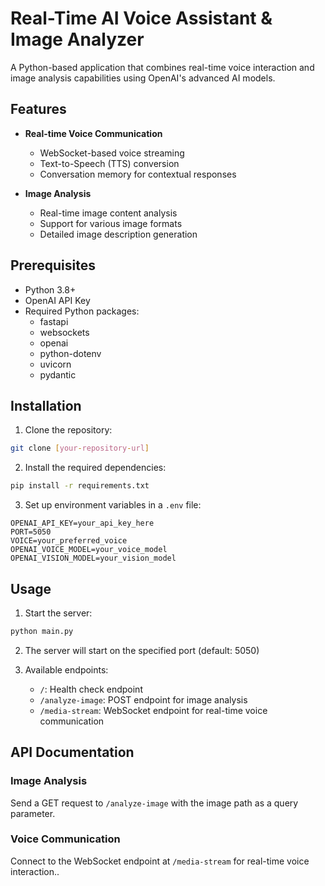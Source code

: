 # Real-Time AI Voice Assistant & Image Analyzer

A Python-based application that combines real-time voice interaction and image analysis capabilities using OpenAI's advanced AI models.

## Features

- **Real-time Voice Communication**
  - WebSocket-based voice streaming
  - Text-to-Speech (TTS) conversion
  - Conversation memory for contextual responses

- **Image Analysis**
  - Real-time image content analysis
  - Support for various image formats
  - Detailed image description generation

## Prerequisites

- Python 3.8+
- OpenAI API Key
- Required Python packages:
  - fastapi
  - websockets
  - openai
  - python-dotenv
  - uvicorn
  - pydantic

## Installation

1. Clone the repository:
```bash
git clone [your-repository-url]
```

2. Install the required dependencies:
```bash
pip install -r requirements.txt
```

3. Set up environment variables in a `.env` file:
```env
OPENAI_API_KEY=your_api_key_here
PORT=5050
VOICE=your_preferred_voice
OPENAI_VOICE_MODEL=your_voice_model
OPENAI_VISION_MODEL=your_vision_model
```

## Usage

1. Start the server:
```bash
python main.py
```

2. The server will start on the specified port (default: 5050)

3. Available endpoints:
   - `/`: Health check endpoint
   - `/analyze-image`: POST endpoint for image analysis
   - `/media-stream`: WebSocket endpoint for real-time voice communication

## API Documentation

### Image Analysis
Send a GET request to `/analyze-image` with the image path as a query parameter.

### Voice Communication
Connect to the WebSocket endpoint at `/media-stream` for real-time voice interaction..
